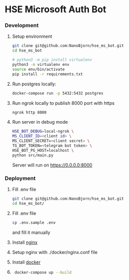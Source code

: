 # HSE Microsoft Auth Bot

### Development

1. Setup environment
    ```bash
    git clone git@github.com:NanoBjorn/hse_ms_bot.git
    cd hse_ms_bot
    
    # python3 -m pip install virtualenv
    python3 -m virtualenv env
    source env/bin/activate
    pip install -r requirements.txt
    ```
   
2. Run postgres locally:
    ```bash
    docker-compose run -p 5432:5432 postgres 
    ```
3. Run ngrok locally to publish 8000 port with https
   ```bash
   ngrok http 8000
   ```

4. Run server in debug mode
    ```bash
    HSE_BOT_DEBUG=local-ngrok \
    MS_CLIENT_ID=<client id> \
    MS_CLIENT_SECRET=<client secret> \
    TG_BOT_TOKEN=<telegram bot token> \
    HSE_BOT_PG_HOST=localhost \
    python src/main.py
    ```
   
   Server will run on https://0.0.0.0:8000

### Deployment
1. Fill .env file
    ```bash
    git clone git@github.com:NanoBjorn/hse_ms_bot.git
    cd hse_ms_bot/
    ```
2. Fill .env file
    ```bash
    cp .env.sample .env
    ```
   and fill it manually
   
3. Install [nginx](https://nginx.org/en/download.html)
4. Setup nginx with ./docker/nginx.conf file
5. Install [docker](https://www.docker.com/get-started)
6. ```bash
    docker-compose up --build
    ```
